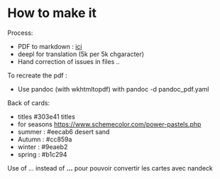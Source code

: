 # How to make it

Process:

- PDF to markdown : [ici](https://pdf2md.morethan.io/)
- deepl for translation (5k per 5k chgaracter)
- Hand correction of issues in files ..

To recreate the pdf :

- Use pandoc (with wkhtmltopdf) with pandoc -d pandoc_pdf.yaml

Back of cards:

- titles #303e41 titles
- for seasons https://www.schemecolor.com/power-pastels.php
- summer : #eecab6 desert sand
- Autumn : #cc859a
- winter : #9eaeb2
- spring : #b1c294

Use of *_..._* instead of **...** pour pouvoir convertir les cartes avec nandeck